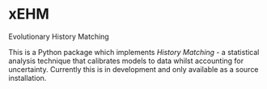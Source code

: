 # xEHM
Evolutionary History Matching



This is a Python package which implements *History Matching* - a statistical analysis technique that calibrates models to data whilst accounting for uncertainty. Currently this is in development and only available as a source installation.